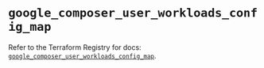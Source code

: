 # `google_composer_user_workloads_config_map`

Refer to the Terraform Registry for docs: [`google_composer_user_workloads_config_map`](https://registry.terraform.io/providers/hashicorp/google-beta/5.38.0/docs/resources/google_composer_user_workloads_config_map).
